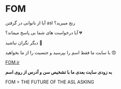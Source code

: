 # FOM
آیا از ناتوانی در گرفتن asl رنج میبرید؟

آیا درخواست های شما بی پاسخ میماند؟ 💔

دیگر نگران نباشید 🦦

با سایت ما فقط اسم را بپرسید و جنسیت را از ما بخواهید 😍

[FOM.ir](https://daryazarem.github.io/FOM/)

**به زودی سایت بعدی ما با تشخیص سن و آدرس از روی اسم**

FOM > THE FUTURE OF THE ASL ASKING
